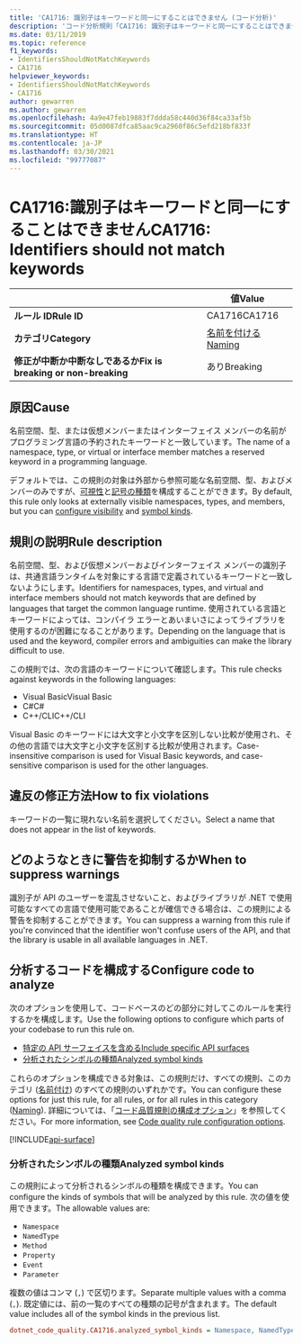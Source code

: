 ```yaml
---
title: 'CA1716: 識別子はキーワードと同一にすることはできません (コード分析)'
description: 'コード分析規則「CA1716: 識別子はキーワードと同一にすることはできません」について'
ms.date: 03/11/2019
ms.topic: reference
f1_keywords:
- IdentifiersShouldNotMatchKeywords
- CA1716
helpviewer_keywords:
- IdentifiersShouldNotMatchKeywords
- CA1716
author: gewarren
ms.author: gewarren
ms.openlocfilehash: 4a9e47feb19883f7ddda58c440d36f84ca33af5b
ms.sourcegitcommit: 05d0087dfca85aac9ca2960f86c5efd218bf833f
ms.translationtype: HT
ms.contentlocale: ja-JP
ms.lasthandoff: 03/30/2021
ms.locfileid: "99777087"
---
```

# <a name="ca1716-identifiers-should-not-match-keywords"></a><span data-ttu-id="30e18-103">CA1716:識別子はキーワードと同一にすることはできません</span><span class="sxs-lookup"><span data-stu-id="30e18-103">CA1716: Identifiers should not match keywords</span></span>

| | <span data-ttu-id="30e18-104">値</span><span class="sxs-lookup"><span data-stu-id="30e18-104">Value</span></span> |
|-|-|
| <span data-ttu-id="30e18-105">**ルール ID**</span><span class="sxs-lookup"><span data-stu-id="30e18-105">**Rule ID**</span></span> |<span data-ttu-id="30e18-106">CA1716</span><span class="sxs-lookup"><span data-stu-id="30e18-106">CA1716</span></span>|
| <span data-ttu-id="30e18-107">**カテゴリ**</span><span class="sxs-lookup"><span data-stu-id="30e18-107">**Category**</span></span> |[<span data-ttu-id="30e18-108">名前を付ける</span><span class="sxs-lookup"><span data-stu-id="30e18-108">Naming</span></span>](naming-warnings.md)|
| <span data-ttu-id="30e18-109">**修正が中断か中断なしであるか**</span><span class="sxs-lookup"><span data-stu-id="30e18-109">**Fix is breaking or non-breaking**</span></span> |<span data-ttu-id="30e18-110">あり</span><span class="sxs-lookup"><span data-stu-id="30e18-110">Breaking</span></span>|

## <a name="cause"></a><span data-ttu-id="30e18-111">原因</span><span class="sxs-lookup"><span data-stu-id="30e18-111">Cause</span></span>

<span data-ttu-id="30e18-112">名前空間、型、または仮想メンバーまたはインターフェイス メンバーの名前がプログラミング言語の予約されたキーワードと一致しています。</span><span class="sxs-lookup"><span data-stu-id="30e18-112">The name of a namespace, type, or virtual or interface member matches a reserved keyword in a programming language.</span></span>

<span data-ttu-id="30e18-113">デフォルトでは、この規則の対象は外部から参照可能な名前空間、型、およびメンバーのみですが、[可視性](#include-specific-api-surfaces)と[記号の種類](#analyzed-symbol-kinds)を構成することができます。</span><span class="sxs-lookup"><span data-stu-id="30e18-113">By default, this rule only looks at externally visible namespaces, types, and members, but you can [configure visibility](#include-specific-api-surfaces) and [symbol kinds](#analyzed-symbol-kinds).</span></span>

## <a name="rule-description"></a><span data-ttu-id="30e18-114">規則の説明</span><span class="sxs-lookup"><span data-stu-id="30e18-114">Rule description</span></span>

<span data-ttu-id="30e18-115">名前空間、型、および仮想メンバーおよびインターフェイス メンバーの識別子は、共通言語ランタイムを対象にする言語で定義されているキーワードと一致しないようにします。</span><span class="sxs-lookup"><span data-stu-id="30e18-115">Identifiers for namespaces, types, and virtual and interface members should not match keywords that are defined by languages that target the common language runtime.</span></span> <span data-ttu-id="30e18-116">使用されている言語とキーワードによっては、コンパイラ エラーとあいまいさによってライブラリを使用するのが困難になることがあります。</span><span class="sxs-lookup"><span data-stu-id="30e18-116">Depending on the language that is used and the keyword, compiler errors and ambiguities can make the library difficult to use.</span></span>

<span data-ttu-id="30e18-117">この規則では、次の言語のキーワードについて確認します。</span><span class="sxs-lookup"><span data-stu-id="30e18-117">This rule checks against keywords in the following languages:</span></span>

- <span data-ttu-id="30e18-118">Visual Basic</span><span class="sxs-lookup"><span data-stu-id="30e18-118">Visual Basic</span></span>
- <span data-ttu-id="30e18-119">C#</span><span class="sxs-lookup"><span data-stu-id="30e18-119">C#</span></span>
- <span data-ttu-id="30e18-120">C++/CLI</span><span class="sxs-lookup"><span data-stu-id="30e18-120">C++/CLI</span></span>

<span data-ttu-id="30e18-121">Visual Basic のキーワードには大文字と小文字を区別しない比較が使用され、その他の言語では大文字と小文字を区別する比較が使用されます。</span><span class="sxs-lookup"><span data-stu-id="30e18-121">Case-insensitive comparison is used for Visual Basic keywords, and case-sensitive comparison is used for the other languages.</span></span>

## <a name="how-to-fix-violations"></a><span data-ttu-id="30e18-122">違反の修正方法</span><span class="sxs-lookup"><span data-stu-id="30e18-122">How to fix violations</span></span>

<span data-ttu-id="30e18-123">キーワードの一覧に現れない名前を選択してください。</span><span class="sxs-lookup"><span data-stu-id="30e18-123">Select a name that does not appear in the list of keywords.</span></span>

## <a name="when-to-suppress-warnings"></a><span data-ttu-id="30e18-124">どのようなときに警告を抑制するか</span><span class="sxs-lookup"><span data-stu-id="30e18-124">When to suppress warnings</span></span>

<span data-ttu-id="30e18-125">識別子が API のユーザーを混乱させないこと、およびライブラリが .NET で使用可能なすべての言語で使用可能であることが確信できる場合は、この規則による警告を抑制することができます。</span><span class="sxs-lookup"><span data-stu-id="30e18-125">You can suppress a warning from this rule if you're convinced that the identifier won't confuse users of the API, and that the library is usable in all available languages in .NET.</span></span>

## <a name="configure-code-to-analyze"></a><span data-ttu-id="30e18-126">分析するコードを構成する</span><span class="sxs-lookup"><span data-stu-id="30e18-126">Configure code to analyze</span></span>

<span data-ttu-id="30e18-127">次のオプションを使用して、コードベースのどの部分に対してこのルールを実行するかを構成します。</span><span class="sxs-lookup"><span data-stu-id="30e18-127">Use the following options to configure which parts of your codebase to run this rule on.</span></span>

- [<span data-ttu-id="30e18-128">特定の API サーフェイスを含める</span><span class="sxs-lookup"><span data-stu-id="30e18-128">Include specific API surfaces</span></span>](#include-specific-api-surfaces)
- [<span data-ttu-id="30e18-129">分析されたシンボルの種類</span><span class="sxs-lookup"><span data-stu-id="30e18-129">Analyzed symbol kinds</span></span>](#analyzed-symbol-kinds)

<span data-ttu-id="30e18-130">これらのオプションを構成できる対象は、この規則だけ、すべての規則、このカテゴリ ([名前付け](naming-warnings.md)) のすべての規則のいずれかです。</span><span class="sxs-lookup"><span data-stu-id="30e18-130">You can configure these options for just this rule, for all rules, or for all rules in this category ([Naming](naming-warnings.md)).</span></span> <span data-ttu-id="30e18-131">詳細については、「[コード品質規則の構成オプション](../code-quality-rule-options.md)」を参照してください。</span><span class="sxs-lookup"><span data-stu-id="30e18-131">For more information, see [Code quality rule configuration options](../code-quality-rule-options.md).</span></span>

[!INCLUDE[api-surface](~/includes/code-analysis/api-surface.md)]

### <a name="analyzed-symbol-kinds"></a><span data-ttu-id="30e18-132">分析されたシンボルの種類</span><span class="sxs-lookup"><span data-stu-id="30e18-132">Analyzed symbol kinds</span></span>

<span data-ttu-id="30e18-133">この規則によって分析されるシンボルの種類を構成できます。</span><span class="sxs-lookup"><span data-stu-id="30e18-133">You can configure the kinds of symbols that will be analyzed by this rule.</span></span> <span data-ttu-id="30e18-134">次の値を使用できます。</span><span class="sxs-lookup"><span data-stu-id="30e18-134">The allowable values are:</span></span>

- `Namespace`
- `NamedType`
- `Method`
- `Property`
- `Event`
- `Parameter`

<span data-ttu-id="30e18-135">複数の値はコンマ (`,`) で区切ります。</span><span class="sxs-lookup"><span data-stu-id="30e18-135">Separate multiple values with a comma (`,`).</span></span> <span data-ttu-id="30e18-136">既定値には、前の一覧のすべての種類の記号が含まれます。</span><span class="sxs-lookup"><span data-stu-id="30e18-136">The default value includes all of the symbol kinds in the previous list.</span></span>

```ini
dotnet_code_quality.CA1716.analyzed_symbol_kinds = Namespace, NamedType, Method, Property, Event
```
